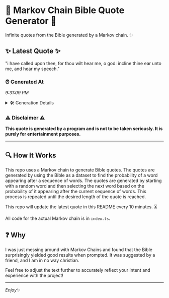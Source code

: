 # 📖 Markov Chain Bible Quote Generator 📖

Infinite quotes from the Bible generated by a Markov chain. ✨

## ✨ Latest Quote ✨
"i have called upon thee, for thou wilt hear me, o god: incline thine ear unto me, and hear my speech."

### ⏰ Generated At
*9:31:09 PM*

<details>
    <summary>🛠️ Generation Details</summary>
    <p>
        <strong>🌱 Seed:</strong> i<br>
        <strong>🔄 Iterations:</strong> 20<br>
        <strong>📜 Context History:</strong><br>[ i ]: have<br>[ i, have ]: called<br>[ i, have, called ]: upon<br>[ i, have, called, upon ]: thee,<br>[ i, have, called, upon, thee, ]: for<br>[ i, have, called, upon, thee,, for ]: thou<br>[ have, called, upon, thee,, for, thou ]: wilt<br>[ called, upon, thee,, for, thou, wilt ]: hear<br>[ upon, thee,, for, thou, wilt, hear ]: me,<br>[ thee,, for, thou, wilt, hear, me, ]: o<br>[ for, thou, wilt, hear, me,, o ]: god:<br>[ thou, wilt, hear, me,, o, god: ]: incline<br>[ wilt, hear, me,, o, god:, incline ]: thine<br>[ hear, me,, o, god:, incline, thine ]: ear<br>[ me,, o, god:, incline, thine, ear ]: unto<br>[ o, god:, incline, thine, ear, unto ]: me,<br>[ god:, incline, thine, ear, unto, me, ]: and<br>[ incline, thine, ear, unto, me,, and ]: hear<br>[ thine, ear, unto, me,, and, hear ]: my<br>[ ear, unto, me,, and, hear, my ]: speech.<br>
    </p>
</details>

### ⚠️ Disclaimer ⚠️
**This quote is generated by a program and is not to be taken seriously. It is purely for entertainment purposes.**

---

## 🔍 How It Works

This repo uses a Markov chain to generate Bible quotes. The quotes are generated by using the Bible as a dataset to find the probability of a word appearing after a sequence of words. The quotes are generated by starting with a random word and then selecting the next word based on the probability of it appearing after the current sequence of words. This process is repeated until the desired length of the quote is reached.

This repo will update the latest quote in this README every 10 minutes. ⏳

All code for the actual Markov chain is in `index.ts`.

## ❓ Why

I was just messing around with Markov Chains and found that the Bible surprisingly yielded good results when prompted. 
It was suggested by a friend, and I am in no way christian.

Feel free to adjust the text further to accurately reflect your intent and experience with the project!

---

*Enjoy*✨
